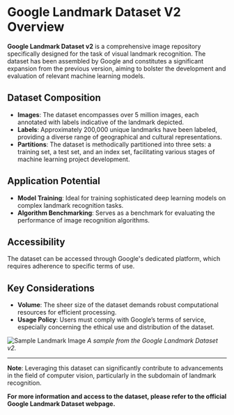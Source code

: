 
# Google Landmark Dataset V2 Overview

**Google Landmark Dataset v2** is a comprehensive image repository specifically designed for the task of visual landmark recognition. The dataset has been assembled by Google and constitutes a significant expansion from the previous version, aiming to bolster the development and evaluation of relevant machine learning models.

## Dataset Composition

- **Images**: The dataset encompasses over 5 million images, each annotated with labels indicative of the landmark depicted.
- **Labels**: Approximately 200,000 unique landmarks have been labeled, providing a diverse range of geographical and cultural representations.
- **Partitions**: The dataset is methodically partitioned into three sets: a training set, a test set, and an index set, facilitating various stages of machine learning project development.

## Application Potential

- **Model Training**: Ideal for training sophisticated deep learning models on complex landmark recognition tasks.
- **Algorithm Benchmarking**: Serves as a benchmark for evaluating the performance of image recognition algorithms.

## Accessibility

The dataset can be accessed through Google's dedicated platform, which requires adherence to specific terms of use.

## Key Considerations

- **Volume**: The sheer size of the dataset demands robust computational resources for efficient processing.
- **Usage Policy**: Users must comply with Google’s terms of service, especially concerning the ethical use and distribution of the dataset.

![Sample Landmark Image](image-link.jpg) *A sample from the Google Landmark Dataset v2.*

---

**Note**: Leveraging this dataset can significantly contribute to advancements in the field of computer vision, particularly in the subdomain of landmark recognition.

**For more information and access to the dataset, please refer to the official Google Landmark Dataset webpage.**